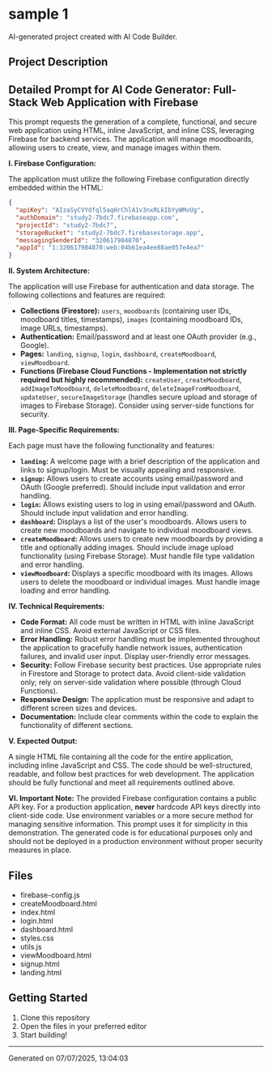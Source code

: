 # sample 1

AI-generated project created with AI Code Builder.

## Project Description
## Detailed Prompt for AI Code Generator:  Full-Stack Web Application with Firebase

This prompt requests the generation of a complete, functional, and secure web application using HTML, inline JavaScript, and inline CSS, leveraging Firebase for backend services.  The application will manage moodboards, allowing users to create, view, and manage images within them.

**I. Firebase Configuration:**

The application must utilize the following Firebase configuration directly embedded within the HTML:

```json
{
  "apiKey": "AIzaSyCVYdfql5aqHrChlA1v3nxRLkIbYyWMvUg",
  "authDomain": "study2-7bdc7.firebaseapp.com",
  "projectId": "study2-7bdc7",
  "storageBucket": "study2-7bdc7.firebasestorage.app",
  "messagingSenderId": "320617984870",
  "appId": "1:320617984870:web:04b61ea4ee88ae057e4ea7"
}
```

**II. System Architecture:**

The application will use Firebase for authentication and data storage.  The following collections and features are required:

* **Collections (Firestore):**  `users`, `moodboards` (containing user IDs, moodboard titles, timestamps), `images` (containing moodboard IDs, image URLs, timestamps).
* **Authentication:**  Email/password and at least one OAuth provider (e.g., Google).
* **Pages:** `landing`, `signup`, `login`, `dashboard`, `createMoodboard`, `viewMoodboard`.
* **Functions (Firebase Cloud Functions -  Implementation not strictly required but highly recommended):** `createUser`, `createMoodboard`, `addImageToMoodboard`, `deleteMoodboard`, `deleteImageFromMoodboard`, `updateUser`, `secureImageStorage` (handles secure upload and storage of images to Firebase Storage).  Consider using server-side functions for security.

**III. Page-Specific Requirements:**

Each page must have the following functionality and features:

* **`landing`:**  A welcome page with a brief description of the application and links to signup/login.  Must be visually appealing and responsive.
* **`signup`:**  Allows users to create accounts using email/password and OAuth (Google preferred).  Should include input validation and error handling.
* **`login`:**  Allows existing users to log in using email/password and OAuth.  Should include input validation and error handling.
* **`dashboard`:** Displays a list of the user's moodboards. Allows users to create new moodboards and navigate to individual moodboard views.
* **`createMoodboard`:** Allows users to create new moodboards by providing a title and optionally adding images.  Should include image upload functionality (using Firebase Storage).  Must handle file type validation and error handling.
* **`viewMoodboard`:** Displays a specific moodboard with its images.  Allows users to delete the moodboard or individual images.  Must handle image loading and error handling.


**IV. Technical Requirements:**

* **Code Format:**  All code must be written in HTML with inline JavaScript and inline CSS.  Avoid external JavaScript or CSS files.
* **Error Handling:**  Robust error handling must be implemented throughout the application to gracefully handle network issues, authentication failures, and invalid user input.  Display user-friendly error messages.
* **Security:** Follow Firebase security best practices.  Use appropriate rules in Firestore and Storage to protect data.  Avoid client-side validation only; rely on server-side validation where possible (through Cloud Functions).
* **Responsive Design:** The application must be responsive and adapt to different screen sizes and devices.
* **Documentation:**  Include clear comments within the code to explain the functionality of different sections.


**V. Expected Output:**

A single HTML file containing all the code for the entire application, including inline JavaScript and CSS.  The code should be well-structured, readable, and follow best practices for web development.  The application should be fully functional and meet all requirements outlined above.


**VI. Important Note:**  The provided Firebase configuration contains a public API key.  For a production application, **never** hardcode API keys directly into client-side code.  Use environment variables or a more secure method for managing sensitive information.  This prompt uses it for simplicity in this demonstration.  The generated code is for educational purposes only and should not be deployed in a production environment without proper security measures in place.


## Files
- firebase-config.js
- createMoodboard.html
- index.html
- login.html
- dashboard.html
- styles.css
- utils.js
- viewMoodboard.html
- signup.html
- landing.html

## Getting Started
1. Clone this repository
2. Open the files in your preferred editor
3. Start building!

---
Generated on 07/07/2025, 13:04:03
